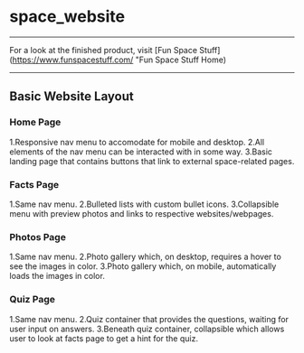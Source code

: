 # space_website

---

For a look at the finished product, visit [Fun Space Stuff](https://www.funspacestuff.com/ "Fun Space Stuff Home)

---

## Basic Website Layout

### Home Page

1.Responsive nav menu to accomodate for mobile and desktop.
2.All elements of the nav menu can be interacted with in some way.
3.Basic landing page that contains buttons that link to external space-related pages.

### Facts Page

1.Same nav menu.
2.Bulleted lists with custom bullet icons.
3.Collapsible menu with preview photos and links to respective websites/webpages.

### Photos Page

1.Same nav menu.
2.Photo gallery which, on desktop, requires a hover to see the images in color.
3.Photo gallery which, on mobile, automatically loads the images in color.

### Quiz Page

1.Same nav menu.
2.Quiz container that provides the questions, waiting for user input on answers.
3.Beneath quiz container, collapsible which allows user to look at facts page to get a hint for the quiz.
